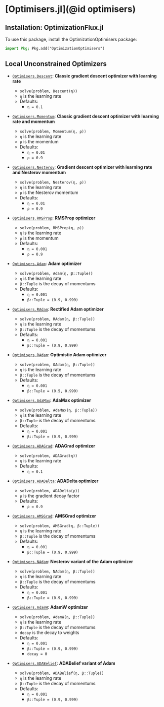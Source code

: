 # [Optimisers.jl](@id optimisers)

## Installation: OptimizationFlux.jl

To use this package, install the OptimizationOptimisers package:

```julia
import Pkg; Pkg.add("OptimizationOptimisers")
```

## Local Unconstrained Optimizers 

- [`Optimisers.Descent`](https://fluxml.ai/Optimisers.jl/dev/api/#Optimisers.Descent): **Classic gradient descent optimizer with learning rate**

    * `solve(problem, Descent(η))`
    * `η` is the learning rate
    * Defaults:
        * `η = 0.1`

- [`Optimisers.Momentum`](https://fluxml.ai/Optimisers.jl/dev/api/#Optimisers.Momentum): **Classic gradient descent optimizer with learning rate and momentum**

    * `solve(problem, Momentum(η, ρ))`
    * `η` is the learning rate
    * `ρ` is the momentum
    * Defaults:
        * `η = 0.01`
        * `ρ = 0.9`

- [`Optimisers.Nesterov`](https://fluxml.ai/Optimisers.jl/dev/api/#Optimisers.Nesterov): **Gradient descent optimizer with learning rate and Nesterov momentum**

    * `solve(problem, Nesterov(η, ρ))`
    * `η` is the learning rate
    * `ρ` is the Nesterov momentum
    * Defaults:
        * `η = 0.01`
        * `ρ = 0.9`

- [`Optimisers.RMSProp`](https://fluxml.ai/Optimisers.jl/dev/api/#Optimisers.RMSProp): **RMSProp optimizer**

    * `solve(problem, RMSProp(η, ρ))`
    * `η` is the learning rate
    * `ρ` is the momentum
    * Defaults:
        * `η = 0.001`
        * `ρ = 0.9`

- [`Optimisers.Adam`](https://fluxml.ai/Optimisers.jl/dev/api/#Optimisers.Adam): **Adam optimizer**

    * `solve(problem, Adam(η, β::Tuple))`
    * `η` is the learning rate
    * `β::Tuple` is the decay of momentums
    * Defaults:
        * `η = 0.001`
        * `β::Tuple = (0.9, 0.999)`

- [`Optimisers.RAdam`](https://fluxml.ai/Optimisers.jl/dev/api/#Optimisers.RAdam): **Rectified Adam optimizer**

    * `solve(problem, RAdam(η, β::Tuple))`
    * `η` is the learning rate
    * `β::Tuple` is the decay of momentums
    * Defaults:
        * `η = 0.001`
        * `β::Tuple = (0.9, 0.999)`
- [`Optimisers.RAdam`](https://fluxml.ai/Optimisers.jl/dev/api/#Optimisers.OAdam): **Optimistic Adam optimizer**

    * `solve(problem, OAdam(η, β::Tuple))`
    * `η` is the learning rate
    * `β::Tuple` is the decay of momentums
    * Defaults:
        * `η = 0.001`
        * `β::Tuple = (0.5, 0.999)`

- [`Optimisers.AdaMax`](https://fluxml.ai/Optimisers.jl/dev/api/#Optimisers.AdaMax): **AdaMax optimizer**

    * `solve(problem, AdaMax(η, β::Tuple))`
    * `η` is the learning rate
    * `β::Tuple` is the decay of momentums
    * Defaults:
        * `η = 0.001`
        * `β::Tuple = (0.9, 0.999)`

- [`Optimisers.ADAGrad`](https://fluxml.ai/Optimisers.jl/dev/api/#Optimisers.ADAGrad): **ADAGrad optimizer**

    * `solve(problem, ADAGrad(η))`
    * `η` is the learning rate
    * Defaults:
        * `η = 0.1`

- [`Optimisers.ADADelta`](https://fluxml.ai/Optimisers.jl/dev/api/#Optimisers.ADADelta): **ADADelta optimizer**

    * `solve(problem, ADADelta(ρ))`
    * `ρ` is the gradient decay factor
    * Defaults:
        * `ρ = 0.9`

- [`Optimisers.AMSGrad`](https://fluxml.ai/Optimisers.jl/dev/api/#Optimisers.ADAGrad): **AMSGrad optimizer**

    * `solve(problem, AMSGrad(η, β::Tuple))`
    * `η` is the learning rate
    * `β::Tuple` is the decay of momentums
    * Defaults:
        * `η = 0.001`
        * `β::Tuple = (0.9, 0.999)`

- [`Optimisers.NAdam`](https://fluxml.ai/Optimisers.jl/dev/api/#Optimisers.NAdam): **Nesterov variant of the Adam optimizer**

    * `solve(problem, NAdam(η, β::Tuple))`
    * `η` is the learning rate
    * `β::Tuple` is the decay of momentums
    * Defaults:
        * `η = 0.001`
        * `β::Tuple = (0.9, 0.999)`

- [`Optimisers.AdamW`](https://fluxml.ai/Optimisers.jl/dev/api/#Optimisers.AdamW): **AdamW optimizer**

    * `solve(problem, AdamW(η, β::Tuple))`
    * `η` is the learning rate
    * `β::Tuple` is the decay of momentums
    * `decay` is the decay to weights
    * Defaults:
        * `η = 0.001`
        * `β::Tuple = (0.9, 0.999)`
        * `decay = 0`

- [`Optimisers.ADABelief`](https://fluxml.ai/Optimisers.jl/dev/api/#Optimisers.ADABelief): **ADABelief variant of Adam**

    * `solve(problem, ADABelief(η, β::Tuple))`
    * `η` is the learning rate
    * `β::Tuple` is the decay of momentums
    * Defaults:
        * `η = 0.001`
        * `β::Tuple = (0.9, 0.999)`
